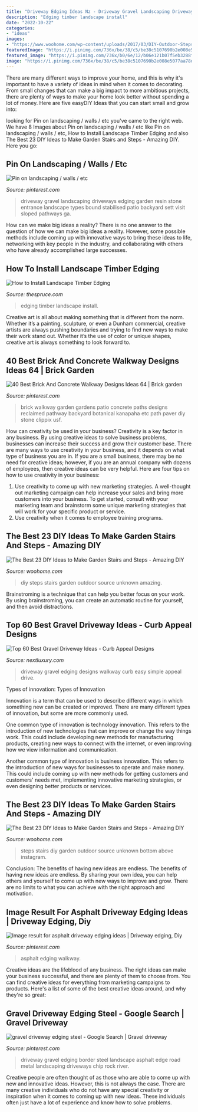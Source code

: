 ```yaml
---
title: "Driveway Edging Ideas Nz - Driveway Gravel Landscaping Driveways Edging Garden Resin Stone Entrance Landscape Types Bound Stabilised Patio Backyard Sett Visit Sloped Pathways Ga"
description: "Edging timber landscape install"
date: "2022-10-22"
categories:
- "ideas"
images:
- "https://www.woohome.com/wp-content/uploads/2017/03/DIY-Outdoor-Steps-and-Stairs-Ideas-16.jpg"
featuredImage: "https://i.pinimg.com/736x/be/38/c5/be38c5107690b2e008e5077aa78dbd12--gravel-driveway-driveways.jpg"
featured_image: "https://i.pinimg.com/736x/b0/6e/12/b06e121b07f5eb3288f68b6bdc4dd1c1.jpg"
image: "https://i.pinimg.com/736x/be/38/c5/be38c5107690b2e008e5077aa78dbd12--gravel-driveway-driveways.jpg"
---
```



There are many different ways to improve your home, and this is why it's important to have a variety of ideas in mind when it comes to decorating. From small changes that can make a big impact to more ambitious projects, there are plenty of ways to make your home look better without spending a lot of money. Here are five easyDIY Ideas that you can start small and grow into: 

	

		
looking for Pin on landscaping / walls / etc you've came to the right web. We have 8 Images about Pin on landscaping / walls / etc like Pin on landscaping / walls / etc, How to Install Landscape Timber Edging and also The Best 23 DIY Ideas to Make Garden Stairs and Steps - Amazing DIY. Here you go:
		
    
## Pin On Landscaping / Walls / Etc

<img loading=lazy src="https://i.pinimg.com/736x/be/38/c5/be38c5107690b2e008e5077aa78dbd12--gravel-driveway-driveways.jpg" onerror="this.onerror=null;this.src='https://tse4.mm.bing.net/th?id=OIP.sQCtBhvNYy8QAYsb8_0mewHaLH&amp;pid=15.1';" alt="Pin on landscaping / walls / etc">

_Source: pinterest.com_

>driveway gravel landscaping driveways edging garden resin stone entrance landscape types bound stabilised patio backyard sett visit sloped pathways ga. 

	

How can we make big ideas a reality?
There is no one answer to the question of how we can make big ideas a reality. However, some possible methods include coming up with innovative ways to bring these ideas to life, networking with key people in the industry, and collaborating with others who have already accomplished large successes.

    
## How To Install Landscape Timber Edging

<img loading=lazy src="https://www.thespruce.com/thmb/0AB5WsoWnAjkydeoqfYsESPQ57w=/325x500/filters:fill(auto,1)/landscape-timber-edging-ins-56a583bc5f9b58b7d0dd3fe2.jpg" onerror="this.onerror=null;this.src='https://tse2.mm.bing.net/th?id=OIP.DjfPxm06vbOA7AbU_OE1ywAAAA&amp;pid=15.1';" alt="How to Install Landscape Timber Edging">

_Source: thespruce.com_

>edging timber landscape install. 

	

Creative art is all about making something that is different from the norm. Whether it’s a painting, sculpture, or even a Dunham commercial, creative artists are always pushing boundaries and trying to find new ways to make their work stand out. Whether it’s the use of color or unique shapes, creative art is always something to look forward to.

    
## 40 Best Brick And Concrete Walkway Designs Ideas 64 | Brick Garden

<img loading=lazy src="https://i.pinimg.com/736x/53/26/3a/53263ade676ee1589476d223674b0345.jpg" onerror="this.onerror=null;this.src='https://tse4.mm.bing.net/th?id=OIP.8LUgEqMvtp9e_nTKas5nvgHaLH&amp;pid=15.1';" alt="40 Best Brick And Concrete Walkway Designs Ideas 64 | Brick garden">

_Source: pinterest.com_

>brick walkway garden gardens patio concrete paths designs reclaimed pathway backyard botanical kanapaha etc path paver diy stone clippix usf. 

	

How can creativity be used in your business?
Creativity is a key factor in any business. By using creative ideas to solve business problems, businesses can increase their success and grow their customer base. There are many ways to use creativity in your business, and it depends on what type of business you are in. If you are a small business, there may be no need for creative ideas; however, if you are an annual company with dozens of employees, then creative ideas can be very helpful. Here are four tips on how to use creativity in your business: 
1) Use creativity to come up with new marketing strategies. A well-thought out marketing campaign can help increase your sales and bring more customers into your business. To get started, consult with your marketing team and brainstorm some unique marketing strategies that will work for your specific product or service. 
2) Use creativity when it comes to employee training programs.

    
## The Best 23 DIY Ideas To Make Garden Stairs And Steps - Amazing DIY

<img loading=lazy src="https://www.woohome.com/wp-content/uploads/2017/03/DIY-Outdoor-Steps-and-Stairs-Ideas-16.jpg" onerror="this.onerror=null;this.src='https://tse2.mm.bing.net/th?id=OIP.zHzEQBRIgzVT1fUUKLmqAgHaJ4&amp;pid=15.1';" alt="The Best 23 DIY Ideas to Make Garden Stairs and Steps - Amazing DIY">

_Source: woohome.com_

>diy steps stairs garden outdoor source unknown amazing. 

	

Brainstroming is a technique that can help you better focus on your work. By using brainstroming, you can create an automatic routine for yourself, and then avoid distractions.

    
## Top 60 Best Gravel Driveway Ideas - Curb Appeal Designs

<img loading=lazy src="http://nextluxury.com/wp-content/uploads/gravel-driveway-ideas-with-slate-edging-walkway.jpg" onerror="this.onerror=null;this.src='https://tse2.mm.bing.net/th?id=OIP.1wSJBwOh0Zf4fp-KR_P9jQHaHa&amp;pid=15.1';" alt="Top 60 Best Gravel Driveway Ideas - Curb Appeal Designs">

_Source: nextluxury.com_

>driveway gravel edging designs walkway curb easy simple appeal drive. 

	

Types of innovation:
Types of Innovation

Innovation is a term that can be used to describe different ways in which something new can be created or improved. There are many different types of innovation, but some are more commonly used.

One common type of innovation is technology innovation. This refers to the introduction of new technologies that can improve or change the way things work. This could include developing new methods for manufacturing products, creating new ways to connect with the internet, or even improving how we view information and communication.

Another common type of innovation is business innovation. This refers to the introduction of new ways for businesses to operate and make money. This could include coming up with new methods for getting customers and customers' needs met, implementing innovative marketing strategies, or even designing better products or services.

    
## The Best 23 DIY Ideas To Make Garden Stairs And Steps - Amazing DIY

<img loading=lazy src="http://www.woohome.com/wp-content/uploads/2017/03/DIY-Outdoor-Steps-and-Stairs-Ideas-15.jpg" onerror="this.onerror=null;this.src='https://tse2.mm.bing.net/th?id=OIP.GgmSQYQ1USrB6rToA-Yj6AHaQ0&amp;pid=15.1';" alt="The Best 23 DIY Ideas to Make Garden Stairs and Steps - Amazing DIY">

_Source: woohome.com_

>steps stairs diy garden outdoor source unknown bottom above instagram. 

	

Conclusion: The benefits of having new ideas are endless.
The benefits of having new ideas are endless. By sharing your own idea, you can help others and yourself to come up with new ways to improve and grow. There are no limits to what you can achieve with the right approach and motivation.

    
## Image Result For Asphalt Driveway Edging Ideas | Driveway Edging, Diy

<img loading=lazy src="https://i.pinimg.com/736x/b0/6e/12/b06e121b07f5eb3288f68b6bdc4dd1c1.jpg" onerror="this.onerror=null;this.src='https://tse3.mm.bing.net/th?id=OIP.s8zLfIPfBSPhjLZAK_Qz3wAAAA&amp;pid=15.1';" alt="Image result for asphalt driveway edging ideas | Driveway edging, Diy">

_Source: pinterest.com_

>asphalt edging walkway. 

	

Creative ideas are the lifeblood of any business. The right ideas can make your business successful, and there are plenty of them to choose from. You can find creative ideas for everything from marketing campaigns to products. Here's a list of some of the best creative ideas around, and why they're so great: 

    
## Gravel Driveway Edging Steel - Google Search | Gravel Driveway

<img loading=lazy src="https://i.pinimg.com/736x/5c/7c/ca/5c7ccac41ec8dc0dbf8dc7f05d38a1b4.jpg" onerror="this.onerror=null;this.src='https://tse1.mm.bing.net/th?id=OIP.SxWjlAyv2ZIlb3N4TsTVagHaLH&amp;pid=15.1';" alt="gravel driveway edging steel - Google Search | Gravel driveway">

_Source: pinterest.com_

>driveway gravel edging border steel landscape asphalt edge road metal landscaping driveways chip rock river. 

	

Creative people are often thought of as those who are able to come up with new and innovative ideas. However, this is not always the case. There are many creative individuals who do not have any special creativity or inspiration when it comes to coming up with new ideas. These individuals often just have a lot of experience and know how to solve problems.

